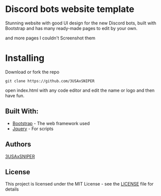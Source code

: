 # Discord bots website template
Stunning website with good UI design for the new Discord bots, built with Bootstrap and has many ready-made pages to edit by your own.

and more pages I couldn't Screenshot them

# Installing
Download or fork the repo

`git clone https://github.com/3USAxSNIPER`

open index.html with any code editor and edit the name or logo and then have fun.

## Built With: 

* [Bootstrap](https://getbootstrap.com/) - The web framework used
* [Jquery](https://jquery.com/) - For scripts

## Authors

[3USAxSNIPER](https://github.com/3USAxSNIPER)

## License

This project is licensed under the MIT License - see the [LICENSE](LICENSE) file for details
